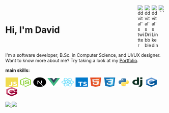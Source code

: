 <div style="display: flex; align-items: center; justify-content: space-between;">
  <h1>Hi, I'm David</h1>
  
  <div>
    <a href="https://www.twitter.com/ddvital_/">
      <img align="left" alt="ddvital's twitter" width="22px" src="https://user-images.githubusercontent.com/56490555/161457096-c24861f8-41b0-4666-9661-81edd34faa76.svg"/>
    </a>
    <a href="https://www.dribbble.com/ddvital/">
      <img align="left" alt="ddvital's Dribbble" width="22px" src="https://user-images.githubusercontent.com/56490555/161457091-91ac6826-1dca-40df-9614-47970fbbb892.svg"/>
    </a>
    <a href="https://www.linkedin.com/in/ddvital/">
      <img align="left" alt="ddvital's Linkedin" width="22px" src="https://user-images.githubusercontent.com/56490555/161457095-b41d6537-829a-4d3f-9d60-f03bc7f2b9f2.svg"/>
    </a>
    <a href="https://stackoverflow.com/users/17768136/david">
      <img align="left" alt="ddvital's Stackoverflow" width="22px" height="22px" src="https://user-images.githubusercontent.com/56490555/161457094-35a97172-a7ae-40b3-9f4e-0b26d9b22b61.svg"/>
    </a>
  </div>
</div>

I'm a software developer, B.Sc. in Computer Science, and UI/UX designer. Want to know more about me? Try taking a look at my [Portfolio](https://ddvital.github.io/portfolio/).

**main skills:**

<div style="display: inline_block">
  <img align="center" alt="Js" height="30" width="40" src="https://raw.githubusercontent.com/devicons/devicon/master/icons/javascript/javascript-plain.svg">
  <img align="center" alt="NodeJs" height="30" width="40" src="https://raw.githubusercontent.com/devicons/devicon/master/icons/nodejs/nodejs-plain.svg">
  <img align="center" alt="NodeJs" height="30" width="40" src="https://raw.githubusercontent.com/devicons/devicon/master/icons/nextjs/nextjs-original.svg">
  <img align="center" alt="Vue" height="30" width="40" src="https://raw.githubusercontent.com/devicons/devicon/master/icons/vuejs/vuejs-original.svg">
  <img align="center" alt="React" height="30" width="40" src="https://raw.githubusercontent.com/devicons/devicon/master/icons/react/react-original.svg">
  <img align="center" alt="Ts" height="30" width="40" src="https://raw.githubusercontent.com/devicons/devicon/master/icons/typescript/typescript-plain.svg">
  <img align="center" alt="HTML" height="30" width="40" src="https://raw.githubusercontent.com/devicons/devicon/master/icons/html5/html5-original.svg">
  <img align="center" alt="CSS" height="30" width="40" src="https://raw.githubusercontent.com/devicons/devicon/master/icons/css3/css3-original.svg">
  <img align="center" alt="Python" height="30" width="40" src="https://raw.githubusercontent.com/devicons/devicon/master/icons/python/python-original.svg">
  <img align="center" alt="Django" height="30" width="40" src="https://raw.githubusercontent.com/devicons/devicon/master/icons/django/django-plain.svg">
  <img align="center" alt="C" height="30" width="40" src="https://raw.githubusercontent.com/devicons/devicon/master/icons/c/c-original.svg">
  <img align="center" alt="Cpp" height="30" width="40" src="https://raw.githubusercontent.com/devicons/devicon/master/icons/cplusplus/cplusplus-original.svg">
</div>
</br>

<div style="display: inline_block">
  <a href="https://github.com/ddvital">
  <img width="49%" src="https://github-readme-stats.vercel.app/api?username=ddvital&show_icons=true&theme=dark&hide_border=true&include_all_commits=true&count_private=true"/>
  <img width="49%" src="https://github-readme-streak-stats.herokuapp.com?user=ddvital&theme=dark&hide_border=true" width = 400>
</div>
